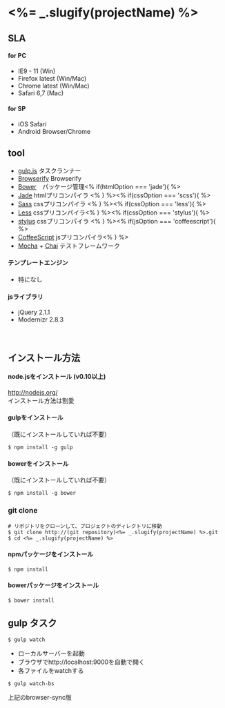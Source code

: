 # <%= _.slugify(projectName) %>

## SLA
#### for PC
* IE9 - 11 (Win)
* Firefox latest (Win/Mac)
* Chrome latest (Win/Mac)
* Safari 6,7 (Mac)

#### for SP

* iOS Safari
* Android Browser/Chrome

## tool

* [gulp.js](http://gulpjs.com/) タスクランナー
* [Browserify]() Browserify
* [Bower](http://bower.io/)　パッケージ管理<% if(htmlOption === 'jade'){ %>
* [Jade](http://jade-lang.com/) htmlプリコンパイラ <% } %><% if(cssOption === 'scss'){ %>
* [Sass](http://sass-lang.com/) cssプリコンパイラ <% } %><% if(cssOption === 'less'){ %>
* [Less](http://lesscss.org/) cssプリコンパイラ<% } %><% if(cssOption === 'stylus'){ %>
* [stylus](http://learnboost.github.io/stylus/) cssプリコンパイラ <% } %><% if(jsOption === 'coffeescript'){ %>
* [CoffeeScript](http://coffeescript.org/) jsプリコンパイラ<% } %>
* [Mocha](http://visionmedia.github.io/mocha/) + [Chai](http://chaijs.com/) テストフレームワーク

#### テンプレートエンジン

* 特になし

#### jsライブラリ

* jQuery 2.1.1
* Modernizr 2.8.3

　

## インストール方法

#### node.jsをインストール (v0.10以上)

http://nodejs.org/  
インストール方法は割愛


#### gulpをインストール
（既にインストールしていれば不要）

```
$ npm install -g gulp
```

#### bowerをインストール
（既にインストールしていれば不要）

```
$ npm install -g bower
```

### git clone

```
# リポジトリをクローンして、プロジェクトのディレクトリに移動
$ git clone http://(git repository)<%= _.slugify(projectName) %>.git
$ cd <%= _.slugify(projectName) %>
```

#### npmパッケージをインストール

```
$ npm install
```

#### bowerパッケージをインストール

```
$ bower install
```

## gulp タスク

```
$ gulp watch
```
* ローカルサーバーを起動
* ブラウザでhttp://localhost:9000を自動で開く
* 各ファイルをwatchする

```
$ gulp watch-bs
```
上記のbrowser-sync版
